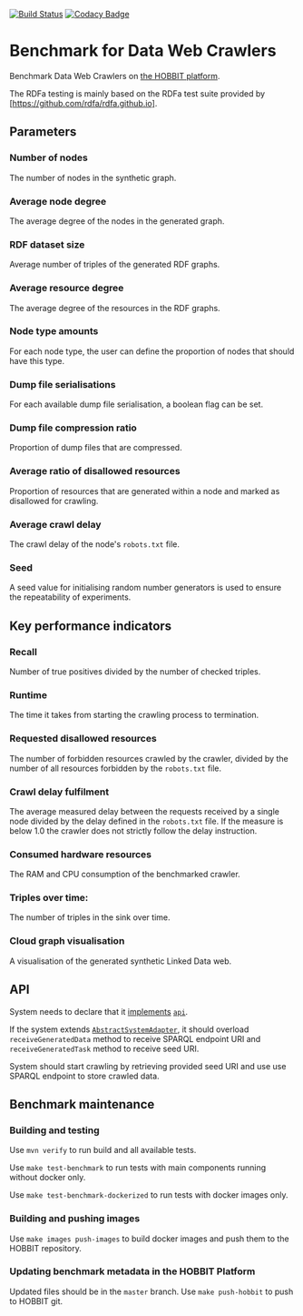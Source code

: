 [![Build Status](https://travis-ci.org/dice-group/ldcbench.svg?branch=master)](https://travis-ci.org/dice-group/ldcbench) [![Codacy Badge](https://api.codacy.com/project/badge/Grade/6030450cade64e259f69dddbd4a17c14)](https://www.codacy.com/app/MichaelRoeder/ldcbench?utm_source=github.com&amp;utm_medium=referral&amp;utm_content=dice-group/ldcbench&amp;utm_campaign=Badge_Grade)

# Benchmark for Data Web Crawlers

Benchmark Data Web Crawlers on [the HOBBIT platform](http://project-hobbit.eu/).

The RDFa testing is mainly based on the RDFa test suite provided by [https://github.com/rdfa/rdfa.github.io].

## Parameters

### Number of nodes
The number of nodes in the synthetic graph.
### Average node degree
The average degree of the nodes in the generated graph.
### RDF dataset size
Average number of triples of the generated RDF graphs.
### Average resource degree
The average degree of the resources in the RDF graphs.
### Node type amounts
For each node type, the user can define the proportion of nodes that should have this type.
### Dump file serialisations
For each available dump file serialisation, a boolean flag can be set.
### Dump file compression ratio
Proportion of dump files that are compressed.
### Average ratio of disallowed resources
Proportion of resources that are generated within a node and marked as disallowed for crawling.
### Average crawl delay
The crawl delay of the node's `robots.txt` file.
### Seed
A seed value for initialising random number generators is used to ensure the repeatability of experiments.

## Key performance indicators

### Recall
Number of true positives divided by the number of checked triples.
### Runtime
The time it takes from starting the crawling process to termination.
### Requested disallowed resources
The number of forbidden resources crawled by the crawler, divided by the number of all resources forbidden by the `robots.txt` file.
### Crawl delay fulfilment
The average measured delay between the requests received by a single node divided by the delay defined in the `robots.txt` file. If the measure is below 1.0 the crawler does not strictly follow the delay instruction.
### Consumed hardware resources
The RAM and CPU consumption of the benchmarked crawler.
### Triples over time:
The number of triples in the sink over time.
### Cloud graph visualisation
A visualisation of the generated synthetic Linked Data web.

## API

System needs to declare that it
[implements](http://w3id.org/hobbit/vocab#implementsAPI)
[`api`](https://github.com/dice-group/ldcbench#Api).

If the system extends
[`AbstractSystemAdapter`](https://github.com/hobbit-project/core/blob/master/src/main/java/org/hobbit/core/components/AbstractSystemAdapter.java),
it should overload `receiveGeneratedData` method to receive SPARQL endpoint URI
and `receiveGeneratedTask` method to receive seed URI.

System should start crawling by retrieving provided seed URI
and use use SPARQL endpoint to store crawled data.

## Benchmark maintenance

### Building and testing

Use `mvn verify` to run build and all available tests.

Use `make test-benchmark` to run tests with main components running without docker only.

Use `make test-benchmark-dockerized` to run tests with docker images only.

### Building and pushing images

Use `make images push-images` to build docker images and push them to the HOBBIT repository.

### Updating benchmark metadata in the HOBBIT Platform

Updated files should be in the `master` branch.
Use `make push-hobbit` to push to HOBBIT git.
